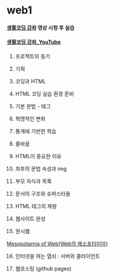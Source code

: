 # web1

#### [생활코딩 강좌](https://opentutorials.org/course/3084) 영상 시청 후 실습
#### [생활코딩 강좌_YouTube](https://www.youtube.com/watch?v=tZooW6PritE&list=PLuHgQVnccGMDZP7FJ_ZsUrdCGH68ppvPb)

1. 프로젝트의 동기

2. 기획

3. 코딩과 HTML

4. HTML 코딩 실습 환경 준비

5. 기본 문법 - 태그

6. 혁명적인 변화

7. 통계에 기반한 학습

8. 줄바꿈

9. HTML이 중요한 이유

10. 최후의 문법 속성과 img

11. 부모 자식과 목록

12. 문서의 구조와 슈퍼스타들

13. HTML 태그의 제왕

14. 웹사이트 완성

15. 원시웹

[Mesopotamia of Web(Web의 메소포타미아)](http://info.cern.ch/)

16. 인터넷을 여는 열쇠 : 서버와 클라이언트

17. 웹호스팅 (github pages)
